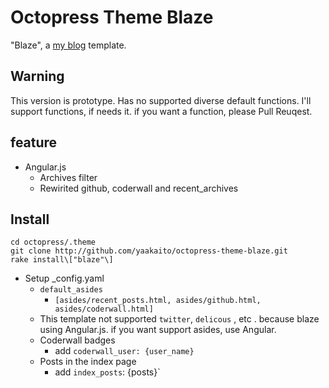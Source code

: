 # Octopress Theme Blaze
"Blaze", a [my blog](http://yaakaito.github.com/) template.

## Warning
This version is  prototype. Has no supported diverse default functions.
I'll support functions, if needs it.
if you want a function, please Pull Reuqest.

## feature
* Angular.js
  * Archives filter
  * Rewirited github, coderwall and recent_archives
 
## Install
```
cd octopress/.theme
git clone http://github.com/yaakaito/octopress-theme-blaze.git
rake install\["blaze"\]
```
- Setup _config.yaml
  - `default_asides`
    - `[asides/recent_posts.html, asides/github.html, asides/coderwall.html]`
  - This template not supported `twitter`, `delicous` , etc . because blaze using Angular.js. if you want support asides, use Angular.
  - Coderwall badges
    - add `coderwall_user: {user_name}`
  - Posts in the index page
    - add `index_posts`: {posts}` 
